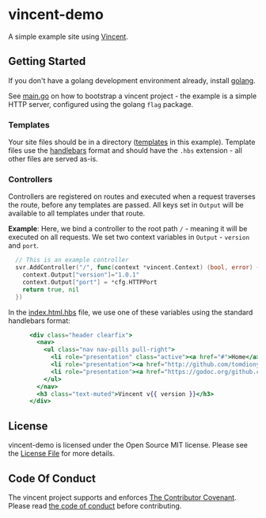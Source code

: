 # vincent-demo

A simple example site using [Vincent](http://github.com/tomdionysus/vincent).

## Getting Started

If you don't have a golang development environment already, install [golang](http://golang.org).

See [main.go](main.go) on how to bootstrap a vincent project - the example is a simple HTTP server, configured using the golang `flag` package. 

### Templates 
Your site files should be in a directory ([templates](templates) in this example). Template files use the [handlebars](http://handlebarsjs.com/) format and should have the `.hbs` extension - all other files are served as-is.

### Controllers

Controllers are registered on routes and executed when a request traverses the route, before any templates are passed. All keys set in `Output` will be available to all templates under that route.

**Example**: Here, we bind a controller to the root path `/` - meaning it will be executed on all requests. We set two context variables in `Output` - `version` and `port`. 

```go
  // This is an example controller
  svr.AddController("/", func(context *vincent.Context) (bool, error) {
    context.Output["version"]="1.0.1"
    context.Output["port"] = *cfg.HTTPPort
    return true, nil
  })
```

In the [index.html.hbs](templates/index.html.hbs) file, we use one of these variables using the standard handlebars format:

```handlebars
      <div class="header clearfix">
        <nav>
          <ul class="nav nav-pills pull-right">
            <li role="presentation" class="active"><a href="#">Home</a></li>
            <li role="presentation"><a href="http://github.com/tomdionysus/vincent">Github</a></li>
            <li role="presentation"><a href="https://godoc.org/github.com/tomdionysus/vincent">Godoc</a></li>
          </ul>
        </nav>
        <h3 class="text-muted">Vincent v{{ version }}</h3>
      </div>
```

## License

vincent-demo is licensed under the Open Source MIT license. Please see the [License File](LICENSE.txt) for more details.

## Code Of Conduct

The vincent project supports and enforces [The Contributor Covenant](http://contributor-covenant.org/). Please read [the code of conduct](CODE_OF_CONDUCT.md) before contributing.
